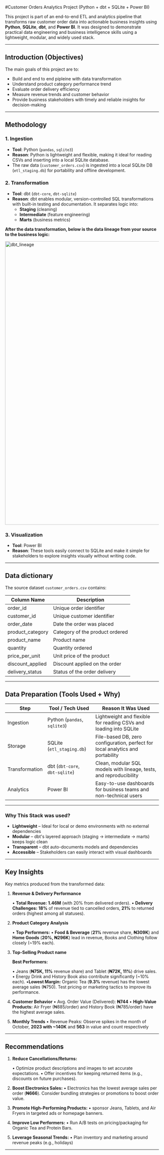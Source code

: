 #Customer Orders Analytics Project (Python + dbt + SQLite + Power BI)

This project is part of an end-to-end ETL and analytics pipeline that transforms raw customer order data into actionable business insights using **Python**, **SQLite**, **dbt**, and **Power BI**. It was designed to demonstrate practical data engineering and business intelligence skills using a lightweight, modular, and widely used stack.

---

## Introduction (Objectives)

The main goals of this project are to:
- Build and end to end pipleine with data transformation 
- Understand product category performance trend
- Evaluate order delivery efficiency  
- Measure revenue trends and customer behavior  
- Provide business stakeholders with timely and reliable insights for decision-making  

---

## Methodology
### 1. Ingestion
-  **Tool**: Python (`pandas`, `sqlite3`)
- **Reason**: Python is lightweight and flexible, making it ideal for reading CSVs and inserting into a local SQLite database.
- The raw data (`customer_orders.csv`) is ingested into a local SQLite DB (`etl_staging.db`) for portability and offline development.

### 2. Transformation
-  **Tool**: dbt (`dbt-core`, `dbt-sqlite`)
- **Reason**: dbt enables modular, version-controlled SQL transformations with built-in testing and documentation. It separates logic into:
  - **Staging** (cleaning)
  - **Intermediate** (feature engineering)
  - **Marts** (business metrics)

**After the data transformation, below is the data lineage from your source to the business logic:**

<img width="925" alt="dbt_lineage" src="https://github.com/user-attachments/assets/52182540-2b25-4d7b-bc22-6630087d649c" />


### 3. Visualization
- **Tool**: Power BI 
-  **Reason**: These tools easily connect to SQLite and make it simple for stakeholders to explore insights visually without writing code.

---

## Data dictionary

The source dataset `customer_orders.csv` contains:

| Column Name         | Description                                |
|---------------------|--------------------------------------------|
| order_id            | Unique order identifier                    |
| customer_id         | Unique customer identifier                 |
| order_date          | Date the order was placed                  |
| product_category    | Category of the product ordered            |
| product_name        | Product name                               |
| quantity            | Quantity ordered                           |
| price_per_unit      | Unit price of the product                  |
| discount_applied    | Discount applied on the order              |
| delivery_status     | Status of the order delivery               |

---

## Data Preparation (Tools Used + Why)

| Step           | Tool / Tech Used           | Reason It Was Used                                                               |
|----------------|----------------------------|-------------------------------------------------------------------------------|
| Ingestion      | Python (`pandas`, `sqlite3`)| Lightweight and flexible for reading CSVs and loading into SQLite             |
| Storage        | SQLite (`etl_staging.db`)    | File-based DB, zero configuration, perfect for local analytics and portability |
| Transformation | dbt (`dbt-core`, `dbt-sqlite`)| Clean, modular SQL models with lineage, tests, and reproducibility           |
| Analytics       | Power BI                  | Easy-to-use dashboards for business teams and non-technical users             |

---

### Why This Stack was used?

- **Lightweight** – Ideal for local or demo environments with no external dependencies  
- **Modular** – dbt's layered approach (staging → intermediate → marts) keeps logic clean  
- **Transparent** – dbt auto-documents models and dependencies  
- **Accessible** – Stakeholders can easily interact with visual dashboards  

---

##  Key Insights
Key metrics produced from the transformed data:

1. **Revenue & Delivery Performance**
   
    • **Total Revenue:** **1.46M** (with 20% from delivered orders).
    • **Delivery Challenges:** **18%** of revenue tied to cancelled orders, **21%** to returned orders (highest among all statuses).
   
3. **Product Category Analysis**

    • **Top Performers:**
    • **Food & Beverage** (**21%** revenue share, **₦309K**) and **Home Goods** (**20%, ₦296K**) lead in revenue, Books and Clothing follow closely (~19% each).

4. **Top-Selling Product name**
   
   **Best Performers:**
   
    • Jeans (**₦75K, 11%** revenue share) and Tablet (**₦72K, 11%**) drive sales.
    • Energy Drink and History Book also contribute significantly (~10% each).
    •**Lowest Margin:** Organic Tea (**9.3%** revenue) has the lowest average sales (₦750). Test pricing or marketing tactics to improve its performance.
   
6. **Customer Behavior**
    • Avg. Order Value (Delivered): **₦744**
    • **High-Value Products:** Air Fryer (₦885/order) and History Book (₦785/order) have the highest average sales.
   
7. **Monthly Trends**
    • Revenue Peaks: Observe spikes in the month of October, **2023 with ~140K** and **563** in value and count respectively

---

## Recommendations

1. **Reduce Cancellations/Returns:**
   
      • Optimize product descriptions and images to set accurate expectations.
      • Offer incentives for keeping returned items (e.g., discounts on future purchases).
   
2. **Boost Electronics Sales:**
      • Electronics has the lowest average sales per order (**₦666**). Consider bundling strategies or promotions to boost order value.
   
3. **Promote High-Performing Products:**
      • sponsor Jeans, Tablets, and Air Fryers in targeted ads or homepage banners.
   
4. **Improve Low Performers:**
      • Run A/B tests on pricing/packaging for Organic Tea and Protein Bars.
   
5. **Leverage Seasonal Trends:**
      • Plan inventory and marketing around revenue peaks (e.g., holidays)

---
